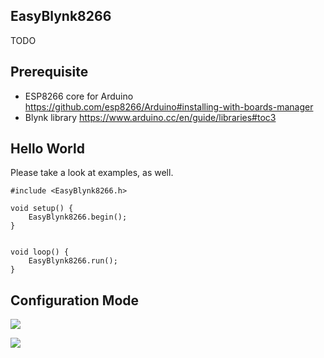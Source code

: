 ## EasyBlynk8266
TODO

## Prerequisite
* ESP8266 core for Arduino https://github.com/esp8266/Arduino#installing-with-boards-manager
* Blynk library https://www.arduino.cc/en/guide/libraries#toc3

## Hello World
Please take a look at examples, as well.
```
#include <EasyBlynk8266.h>

void setup() {
    EasyBlynk8266.begin();
}


void loop() {
    EasyBlynk8266.run();
}
```

## Configuration Mode
![](https://user-images.githubusercontent.com/1836721/49258233-fcb50a80-f434-11e8-8e91-14a60202e487.png)

![](https://user-images.githubusercontent.com/1836721/49258236-ff176480-f434-11e8-9430-61cb09d8e6bd.png)
